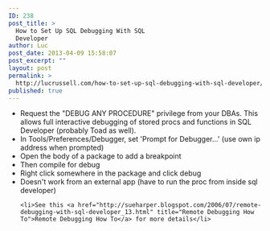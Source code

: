 ```yaml
---
ID: 238
post_title: >
  How to Set Up SQL Debugging With SQL
  Developer
author: Luc
post_date: 2013-04-09 15:58:07
post_excerpt: ""
layout: post
permalink: >
  http://lucrussell.com/how-to-set-up-sql-debugging-with-sql-developer/
published: true
---
```

<ul>

<li>Request the "DEBUG ANY PROCEDURE" privilege from your DBAs.  This allows full interactive debugging of stored procs and functions in SQL Developer (probably Toad as well).</li>
<li>In Tools/Preferences/Debugger, set 'Prompt for Debugger...' (use own ip address when prompted)</li>
<li>Open the body of a package to add a breakpoint</li>
<li>Then compile for debug</li>

<li>Right click somewhere in the package and click debug</li>

<li>Doesn't work from an external app (have to run the proc from inside sql developer)  </li>

	<li>See this <a href="http://sueharper.blogspot.com/2006/07/remote-debugging-with-sql-developer_13.html" title="Remote Debugging How To">Remote Debugging How To</a> for more details</li>

</ul>